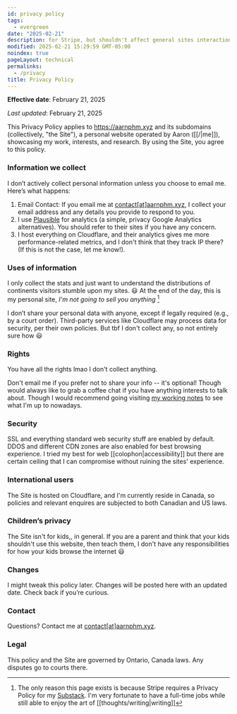```yaml
---
id: privacy policy
tags:
  - evergreen
date: "2025-02-21"
description: for Stripe, but shouldn't affect general sites interaction
modified: 2025-02-21 15:29:59 GMT-05:00
noindex: true
pageLayout: technical
permalinks:
  - /privacy
title: Privacy Policy
---
```


**Effective date**: February 21, 2025

_Last updated_: February 21, 2025

This Privacy Policy applies to https://aarnphm.xyz and its subdomains (collectively, "the Site"), a personal website
operated by Aaron ([[/|me]]), showcasing my work, interests, and research. By using the Site, you agree to this policy.

### Information we collect

I don’t actively collect personal information unless you choose to email me. Here’s what happens:

1. Email Contact: If you email me at [contact\[at\]aarnphm.xyz](mailto:contact@aarnphm.xyz), I collect your
   email address and any details you provide to respond to you.
2. I use [Plausible](https://plausible.io/) for analytics (a simple, privacy Google Analytics alternatives). You should refer to their sites if you have any concern.
3. I host everything on Cloudflare, and their analytics gives me more performance-related metrics, and I don't think that they track IP there? (If this is not the case, let me know!).

### Uses of information

I only collect the stats and just want to understand the distributions of continents visitors stumble upon my sites. :smiley:
At the end of the day, this is my personal site, _I'm not going to sell you anything_ [^stripe]

I don’t share your personal data with anyone, except if legally required (e.g., by a court order).
Third-party services like Cloudflare may process data for security, per their own policies. But tbf I don't collect any, so not entirely sure how :smiley:

[^stripe]: The only reason this page exists is because Stripe requires a Privacy Policy for my [Substack](https://livingalonealone.com/). I'm very fortunate to have a full-time jobs while still able to enjoy the art of [[thoughts/writing|writing]]

### Rights

You have all the rights lmao I don't collect anything.

Don't email me if you prefer not to share your info -- it's optional! Though would always like to grab a coffee chat if you have anything interests to talk about. Though I would recommend going visiting [my working notes](https://notes.aarnphm.xyz) to see what I'm up to nowadays.

### Security

SSL and everything standard web security stuff are enabled by default. DDOS and different CDN zones are also enabled for best browsing experience. I tried my best for web [[colophon|accessibility]] but there are certain ceiling that I can compromise without ruining the sites' experience.

### International users

The Site is hosted on Cloudflare, and I'm currently reside in Canada, so policies and relevant enquires are subjected to both Canadian and US laws.

### Children’s privacy

The Site isn't for kids,, in general. If you are a parent and think that your kids shouldn't use this website, then teach them, I don't have any responsibilities for how your kids browse the internet :smiley:

### Changes

I might tweak this policy later. Changes will be posted here with an updated date.
Check back if you’re curious.

### Contact

Questions? Contact me at [contact\[at\]aarnphm.xyz](mailto:contact@aarnphm.xyz).

### Legal

This policy and the Site are governed by Ontario, Canada laws. Any disputes go to courts there.
